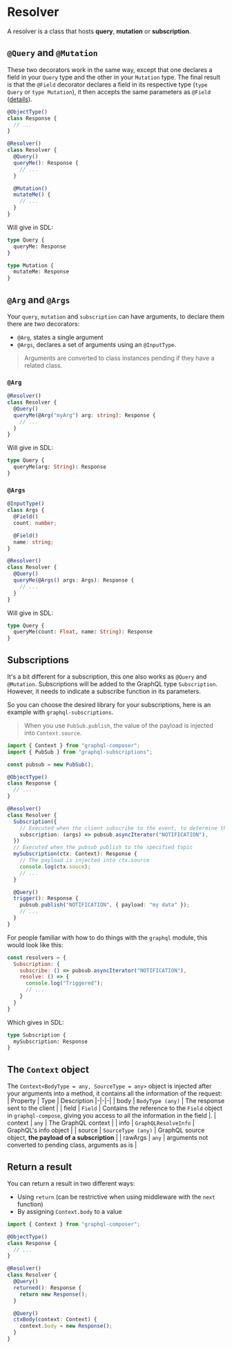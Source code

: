# Resolver
A resolver is a class that hosts **query**, **mutation** or **subscription**.

## `@Query` and `@Mutation`
These two decorators work in the same way, except that one declares a field in your `Query` type and the other in your `Mutation` type.
The final result is that the `@Field` decorator declares a field in its respective type (`type Query` or `type Mutation`), it then accepts the same parameters as `@Field` ([details](/graphql-composer-decorators/types/field)).
```ts
@ObjectType()
class Response {
  // ...
} 

@Resolver()
class Resolver {
  @Query()
  queryMe(): Response {
    // ...
  }

  @Mutation()
  mutateMe() {
    // ...
  }
}
```
Will give in SDL:
```graphql
type Query {
  queryMe: Response
}

type Mutation {
  mutateMe: Response
}
```

## `@Arg` and `@Args`
Your `query`, `mutation` and `subscription` can have arguments, to declare them there are two decorators:
- `@Arg`, states a single argument
- `@Args`, declares a set of arguments using an `@InputType`.

> Arguments are converted to class instances pending if they have a related class.

### `@Arg`
```ts
@Resolver()
class Resolver {
  @Query()
  queryMe(@Arg("myArg") arg: string): Response {
    // ...
  }
}
```
Will give in SDL:
```graphql
type Query {
  queryMe(arg: String): Response
}
```

### `@Args`
```ts
@InputType()
class Args {
  @Field()
  count: number;

  @Field()
  name: string;
}

@Resolver()
class Resolver {
  @Query()
  queryMe(@Args() args: Args): Response {
    // ...
  }
}
```
Will give in SDL:
```graphql
type Query {
  queryMe(count: Float, name: String): Response
}
```

## Subscriptions
It's a bit different for a subscription, this one also works as `@Query` and `@Mutation`. Subscriptions will be added to the GraphQL type `Subscription`. However, it needs to indicate a subscribe function in its parameters.  

So you can choose the desired library for your subscriptions, here is an example with `graphql-subscriptions`.  

> When you use `PubSub.publish`, the value of the payload is injected into `Context.source`.
```ts
import { Context } from "graphql-composer";
import { PubSub } from "graphql-subscriptions";

const pubsub = new PubSub();

@ObjectType()
class Response {
  // ...
} 

@Resolver()
class Resolver {
  Subscription({
    // Executed when the client subscribe to the event, to determine the topic
    subscription: (args) => pubsub.asyncIterator("NOTIFICATION"),
  })
  // Executed when the pubsub publish to the specified topic
  mySubscription(ctx: Context): Response {
    // The payload is injected into ctx.source
    console.log(ctx.souce);
    // ...
  }

  @Query()
  trigger(): Response {
    pubsub.publish("NOTIFICATION", { payload: "my data" });
    // ...
  }
}
```

For people familiar with how to do things with the `graphql` module, this would look like this:
```js
const resolvers = {
  Subscription: {
    subscribe: () => pubsub.asyncIterator("NOTIFICATION"),
    resolve: () => {
      console.log("Triggered");
      // ...
    }
  }
}
```
Which gives in SDL:
```graphql
type Subscription {
  mySubscription: Response
}
```

## The `Context` object
The `Context<BodyType = any, SourceType = any>` object is injected after your arguments into a method, it contains all the information of the request:
| Property | Type | Description
|-|-|-|
| body | `BodyType (any)` | The response sent to the client |
| field | `Field` | Contains the reference to the `Field` object in `graphql-compose`, giving you access to all the information in the field |.
| context | `any` | The GraphQL context |
| info | `GraphQLResolveInfo` | GraphQL's info object |
| source | `SourceType (any)` | GraphQL source object, **the payload of a subscription** |
| rawArgs | `any` | arguments not converted to pending class, arguments as is |

## Return a result
You can return a result in two different ways:
- Using `return` (can be restrictive when using middleware with the `next` function)
- By assigning `Context.body` to a value

```ts
import { Context } from "graphql-composer";

@ObjectType()
class Response {
  // ...
} 

@Resolver()
class Resolver {
  @Query()
  returned(): Response {
    return new Response();
  }

  @Query()
  ctxBody(context: Context) {
    context.body = new Response();
  }
}
```

